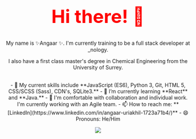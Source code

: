 <h1 align="center" style="color:red; font-size:50px;">  Hi there! 👋 </h1> 

<p align="center"> My name is ✨Angaar ✨. I'm currently training to be a full stack developer at _nology. </p>

<p align="center"> I also have a first class master's degree in Chemical Engineering from the University of Surrey. </p> 
<br> 
<div align="center"> 
- 🔭 My current skills include **JavaScript (ES6), Python 3, Git, HTML 5, CSS/SCSS (Sass), CDN's, SQLite3.** 
- 🌱 I’m currently learning **React** and **Java.** 
- 👯 I'm comfortable with collaboration and individual work. I'm currently working with an Agile team.    
- 📫 How to reach me: **[LinkedIn](https://www.linkedin.com/in/angaar-uriakhil-1723a71b4/)** 
- 😄 Pronouns: He/Him 
</div> 



<p align="center">
<a href="https://github.com/anuraghazra/github-readme-stats">
  <img src="https://github-readme-stats.vercel.app/api?username=angaar96&show_icons=true&theme=tokyonight"/>
</a>
</p> 
